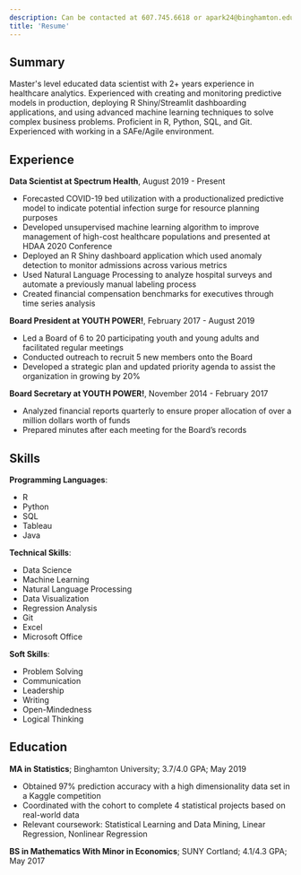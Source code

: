 ```yaml
---
description: Can be contacted at 607.745.6618 or apark24@binghamton.edu with relevant professional opportunities.
title: 'Resume'
---
```


Summary
---------

Master's level educated data scientist with 2+ years experience in healthcare analytics. Experienced with creating and monitoring predictive models in production, deploying R Shiny/Streamlit dashboarding applications, and using advanced machine learning techniques to solve complex business problems. Proficient in R, Python, SQL, and Git. Experienced with working in a SAFe/Agile environment. 

Experience
---------

**Data Scientist at Spectrum Health**, August 2019 - Present

* Forecasted COVID-19 bed utilization with a productionalized predictive model to indicate potential infection surge for resource planning purposes
* Developed unsupervised machine learning algorithm to improve management of high-cost healthcare populations and presented at HDAA 2020 Conference
* Deployed an R Shiny dashboard application which used anomaly detection to monitor admissions across various metrics
* Used Natural Language Processing to analyze hospital surveys and automate a previously manual labeling process
* Created financial compensation benchmarks for executives through time series analysis

**Board President at YOUTH POWER!**, February 2017 - August 2019

* Led a Board of 6 to 20 participating youth and young adults and facilitated regular meetings
* Conducted outreach to recruit 5 new members onto the Board
* Developed a strategic plan and updated
priority agenda to assist the organization in growing by 20%

**Board Secretary at YOUTH POWER!**, November 2014 - February 2017

* Analyzed financial reports quarterly to ensure proper allocation of over a million dollars worth of funds
* Prepared minutes after each meeting for the Board’s records


Skills
---------
**Programming Languages**: 
* R
* Python
* SQL
* Tableau
* Java

**Technical Skills**:
* Data Science
* Machine Learning 
* Natural Language Processing
* Data Visualization
* Regression Analysis
* Git
* Excel
* Microsoft Office

**Soft Skills**: 
* Problem Solving
* Communication
* Leadership
* Writing
* Open-Mindedness
* Logical Thinking

Education
---------

**MA in Statistics**; Binghamton University; 3.7/4.0 GPA; May 2019
* Obtained 97% prediction accuracy with a high dimensionality data set in a Kaggle competition
* Coordinated with the cohort to complete 4 statistical projects based on real-world data
* Relevant coursework: Statistical Learning and Data Mining, Linear Regression, Nonlinear Regression

**BS in Mathematics With Minor in Economics**; SUNY Cortland; 4.1/4.3 GPA; May 2017